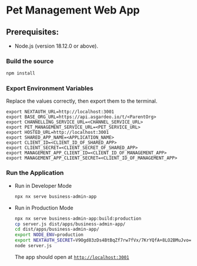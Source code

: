 # Pet Management Web App

## Prerequisites:

- Node.js (version 18.12.0 or above).

### Build the source

```bash
npm install
```

### Export Environment Variables

Replace the values correctly, then export them to the terminal.
```
export NEXTAUTH_URL=http://localhost:3001
export BASE_ORG_URL=https://api.asgardeo.io/t/<ParentOrg>
export CHANNELLING_SERVICE_URL=<CHANNEL_SERVICE_URL>
export PET_MANAGEMENT_SERVICE_URL=<PET_SERVICE_URL>
export HOSTED_URL=http://localhost:3001
export SHARED_APP_NAME=<APPLICATION_NAME>
export CLIENT_ID=<CLIENT_ID_OF_SHARED_APP>
export CLIENT_SECRET=<CLIENT_SECRET_OF_SHARED_APP>
export MANAGEMENT_APP_CLIENT_ID=<CLIENT_ID_OF_MANAGEMENT_APP>
export MANAGEMENT_APP_CLIENT_SECRET=<CLIENT_ID_OF_MANAGEMENT_APP>
```

### Run the Application

- Run in Developer Mode
  ```bash
  npx nx serve business-admin-app
  ```

- Run in Production Mode
  ```bash
  npx nx serve business-admin-app:build:production
  cp server.js dist/apps/business-admin-app/
  cd dist/apps/business-admin-app/
  export NODE_ENV=production
  export NEXTAUTH_SECRET=V9Ogd83zDs4BtBqZf7rw7fVx/7KrYQfA+8LO2BMuJvo=
  node server.js
  ```

  The app should open at [`http://localhost:3001`](http://localhost:3001)

  